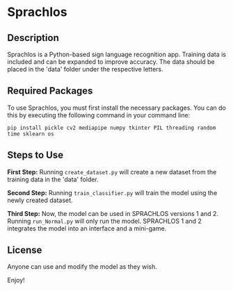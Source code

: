 # Sprachlos

## Description

Sprachlos is a Python-based sign language recognition app. Training data is included and can be expanded to improve accuracy. The data should be placed in the 'data' folder under the respective letters.

## Required Packages
To use Sprachlos, you must first install the necessary packages. You can do this by executing the following command in your command line:
```
pip install pickle cv2 mediapipe numpy tkinter PIL threading random time sklearn os
```

## Steps to Use

**First Step:**
Running `create_dataset.py` will create a new dataset from the training data in the 'data' folder.

**Second Step:**
Running `train_classifier.py` will train the model using the newly created dataset.

**Third Step:**
Now, the model can be used in SPRACHLOS versions 1 and 2. Running `run_Normal.py` will only run the model. SPRACHLOS 1 and 2 integrates the model into an interface and a mini-game.

## License
Anyone can use and modify the model as they wish.

Enjoy!

